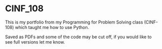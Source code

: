 # CINF_108

This is my portfolio from my Programming for Problem Solving class (CINF-108) which taught me how to use Python.

Saved as PDFs and some of the code may be cut off, if you would like to see full versions let me know.
